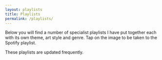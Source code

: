 ```yaml
---
layout: playlists
title: Playlists
permalink: /playlists/
---
```


Below you will find a number of specialist playlists I have put together each with its own theme, art style and genre.  Tap on the image to be taken to the Spotify playlist.

These playlists are updated frequently.